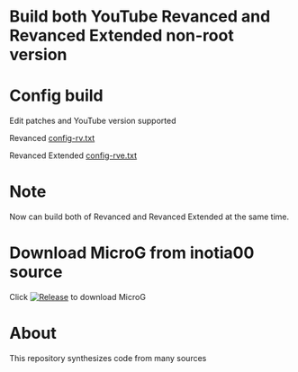# Build both YouTube Revanced and Revanced Extended non-root version

# Config build
Edit patches and YouTube version supported 

Revanced [config-rv.txt](config-rv.txt)

Revanced Extended [config-rve.txt](config-rve.txt)

# Note
Now can build both of Revanced and Revanced Extended at the same time.

# Download MicroG from inotia00 source 
Click [![Release](https://img.shields.io/github/v/release/inotia00/VancedMicroG.svg)](https://github.com/inotia00/VancedMicroG/releases/latest/download/microg.apk)
to download MicroG

# About
This repository synthesizes code from many sources
